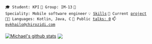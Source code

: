 <code>🎓 Student: KPI</code>
<code>🎪 Group: IM-13</code>
<code>👷 Speciality: Mobile software engineer</code>
<code>💡 [Skills](https://github.com/michigang1/skills-kotlin-version/tree/mine/SKILLS.md)</code>
<code>🧻 Current [project](https://github.com/michigang1/weather-app)</code><br>
<code>🧑‍💻 Languages: Kotlin, Java, C</code>
<code>📢 Public [talks: 0](TALKS.md)</code>
<code>📫 [mykhailo@chirozidi.com](mailto:chirozidi.m@gmail.com)</code>
####
<a href="https://github.com/anuraghazra/github-readme-stats"><img align="center" src="https://github-readme-stats.vercel.app/api?username=michigang1&show_icons=true&include_all_commits=true&theme=shades-of-purple_border=false" alt="Michael's github stats" /></a> <a href="https://github.com/anuraghazra/github-readme-stats"><img align="center" src="https://github-readme-stats.vercel.app/api/top-langs/?username=michigang1&layout=compact&theme=shades-of-purple_border=false" /></a> 

